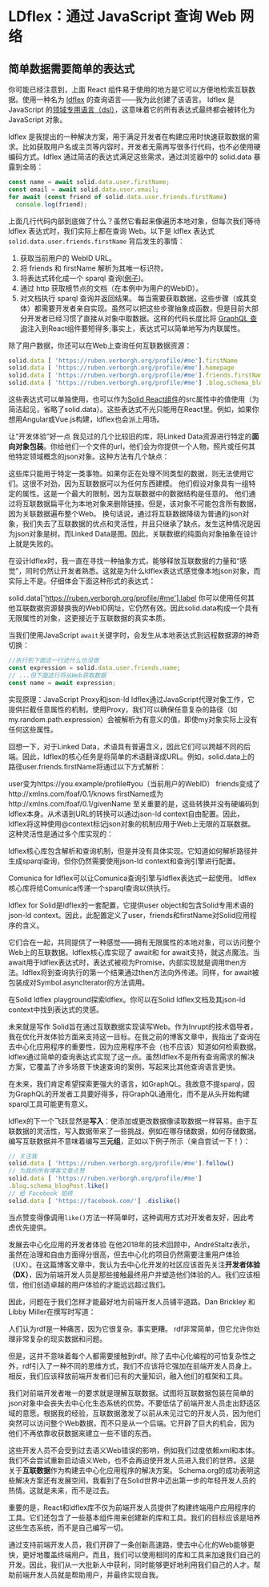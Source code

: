 # LDflex：通过 JavaScript 查询 Web 网络
## 简单数据需要简单的表达式
你可能已经注意到，上面 React 组件易于使用的地方是它可以方便地检索互联数据。使用一种名为 [ldflex](https://github.com/solid/query-ldflex) 的查询语言——我为此创建了该语言。 ldflex 是 JavaScript 的[领域专用语言（dsl）](https://baike.baidu.com/item/领域特定语言/2826893)，这意味着它的所有表达式最终都会被转化为 JavaScript 对象。

ldflex 是我提出的一种解决方案，用于满足开发者在构建应用时快速获取数据的需求。比如获取用户名或主页等内容时，开发者无需再写很多行代码，也不必使用硬编码方式。ldflex 通过简洁的表达式满足这些需求，通过浏览器中的 solid.data 暴露到全局：

```javascript
const name = await solid.data.user.firstName;
const email = await solid.data.user.email;
for await (const friend of solid.data.user.friends.firstName)
  console.log(friend);
```
上面几行代码内部到底做了什么？虽然它看起来像遍历本地对象，但每次我们等待 ldflex 表达式时，我们实际上都在查询 Web。以下是 ldflex 表达式`solid.data.user.friends.firstName` 背后发生的事情：

1. 获取当前用户的 WebID URL。
2. 将 friends 和 firstName 解析为其唯一标识符。
3. 将表达式转化成一个 sparql 查询([例子](https://solid.github.io/ldflex-playground/#%5Bhttps%3A%2F%2Fruben.verborgh.org%2Fprofile%2F%23me%5D.friends.firstName))。
4. 通过 http 获取根节点的文档（在本例中为用户的WebID）。
5. 对文档执行 sparql 查询并返回结果。
每当需要获取数据，这些步骤（或其变体）都需要开发者亲自实现。虽然可以把这些步骤抽象成函数，但是目前大部分开发者已经习惯了直接从对象中取数据。这样的代码长度比将 [GraphQL 查询](https://www.apollographql.com/docs/react/why-apollo.html#declarative-data)注入到React组件要短得多;事实上，表达式可以简单地写为内联属性。

除了用户数据，你还可以在Web上查询任何互联数据资源：
```javascript
solid.data [ 'https://ruben.verborgh.org/profile/#me'].firstName
solid.data [ 'https://ruben.verborgh.org/profile/#me'].homepage
solid.data [ 'https://ruben.verborgh.org/profile/#me'].friends.firstName
solid.data [ 'https://ruben.verborgh.org/profile/#me'] .blog.schema_blogPost.label
```
这些表达式可以单独使用，也可以作为[Solid React组件](https://ruben.verborgh.org/blog/2018/12/28/designing-a-linked-data-developer-experience/#react-linked-data)的src属性中的值使用（为简洁起见，省略了solid.data）。这些表达式不光只能用在React里。例如，如果你想用Angular或Vue.js构建，ldflex也会派上用场。

让“开发体验”好一点
我见过的几个比较旧的库，将Linked Data资源进行特定的**面向对象包装**。你给他们一个文件的url，他们会为你提供一个人物，照片或任何其他特定领域概念的json对象。这种方法有几个缺点：

这些库只能用于特定一类事物。如果你正在处理不同类型的数据，则无法使用它们。这很不对劲，因为互联数据可以为任何东西建模。
他们假设对象具有一组特定的属性。这是一个最大的限制，因为互联数据中的数据结构是任意的。
他们通过将互联数据扁平化为本地对象来删除链接。但是，该对象不可能包含所有数据，因为关联数据遍布整个Web。
换句话说，通过将互联数据降级为普通的json对象，我们失去了互联数据的优点和灵活性，并且只继承了缺点。发生这种情况是因为json对象是树，而Linked Data是图。因此，关联数据的纯面向对象抽象在设计上就是失败的。

在设计ldflex时，我一直在寻找一种抽象方式，能够释放互联数据的力量和“感觉”，同时仍然让开发者熟悉。这就是为什么ldflex表达式感觉像本地json对象，而实际上不是。仔细体会下面这种形式的表达式：

solid.data['https://ruben.verborgh.org/profile/#me'].label
你可以使用任何其他互联数据资源替换我的WebID网址，它仍然有效。因此solid.data构成一个具有无限属性的对象，这更接近于互联数据的真实本质。

当我们使用JavaScript `await`关键字时，会发生从本地表达式到远程数据源的神奇切换：

```javascript
//执行到下面这一行还什么也没做
const expression = solid.data.user.friends.name;
// ...但下面这行将从Web获取数据
const name = await expression;
```

实现原理：JavaScript Proxy和json-ld
ldflex通过JavaScript代理对象工作，它提供拦截任意属性的机制。使用Proxy，我们可以确保任意复杂的路径（如my.random.path.expression）会被解析为有意义的值，即使my对象实际上没有任何这些属性。

回想一下，对于Linked Data，术语具有普遍含义，因此它们可以跨越不同的后端。因此，ldflex的核心任务是将简单的术语翻译成URL。例如，solid.data上的路径user.friends.firstName将通过以下方式解析：

user变为https://you.example/profile#you（当前用户的WebID）
friends变成了http://xmlns.com/foaf/0.1/knows
firstName成为http://xmlns.com/foaf/0.1/givenName
至关重要的是，这些转换并没有硬编码到ldflex本身。从术语到URL的转换可以通过json-ld context自由配置。因此，ldflex将这种使用@context标记json对象的机制应用于Web上无限的互联数据。这种灵活性是通过多个库实现的：

ldflex核心库包含解析和查询机制，但是并没有具体实现。它知道如何解析路径并生成sparql查询，但你仍然需要使用json-ld context和查询引擎进行配置。

Comunica for ldflex可以让Comunica查询引擎与ldflex表达式一起使用。 ldflex核心库将给Comunica传递一个sparql查询以供执行。

ldflex for Solid是ldflex的一套配置，它提供user object和包含Solid专用术语的json-ld context。因此，此配置定义了user，friends和firstName对Solid应用程序的含义。

它们合在一起，共同提供了一种感觉——拥有无限属性的本地对象，可以访问整个Web上的互联数据。ldflex核心库实现了 await和 for await支持，就这点魔法。当await用于ldflex表达式时，表达式被视为Promise，内部实现就是调用then方法。ldflex将到查询执行的第一个结果通过then方法向外传递。同样，for await被包装成对Symbol.asyncIterator的方法调用。

在Solid ldflex playground探索ldflex。你可以在Solid ldflex文档及其json-ld context中找到表达式的灵感。

未来就是写作
Solid旨在通过互联数据实现读写Web。作为Inrupt的技术倡导者，我在优化开发体验方面来支持这一目标。在我之前的博客文章中，我指出了查询在去中心化应用程序的重要性，因为应用程序不会（也不应该）知道如何检索数据。 ldflex通过简单的查询表达式实现了这一点。虽然ldflex不是所有查询需求的解决方案，它覆盖了许多场景下快速查询的案例，写起来比其他查询语言更快。

在未来，我们肯定希望探索更强大的语言，如GraphQL。我故意不提sparql，因为GraphQL的开发者工具要好得多，将GraphQL通用化，而不是从头开始构建sparql工具可能更有意义。

ldflex的下一个飞跃显然是**写入**：使添加或更改数据像读取数据一样容易。由于互联数据的灵活性，写入数据带来了一些挑战，例如在哪存储数据，如何存储数据。编写互联数据并不意味着编写**三元组**，正如以下例子所示（亲自尝试一下！）：

```javascript
// 关注我
solid.data [ 'https://ruben.verborgh.org/profile/#me'].follow()
// 为我的所有博客文章点赞
solid.data [ 'https://ruben.verborgh.org/profile/#me']
.blog.schema_blogPost.like()
// 给 Facebook 拍砖
solid.data [ 'https://facebook.com/'] .dislike()
```
当点赞变得像调用`like()`方法一样简单时，这种调用方式对开发者友好，因此考虑优先提供。

发展去中心化应用的开发者体验
在他2018年的技术回顾中，AndréStaltz表示，虽然在治理和自由方面得分很高，但去中心化的项目仍然需要注重用户体验（UX）。在这篇博客文章中，我认为去中心化开发的社区应该首先关注**开发者体验（DX）**，因为前端开发人员是那些接触最终用户并塑造他们体验的人。我们应该相信，他们创造卓越的用户体验的才能远远超过我们。

因此，问题在于我们怎样才能最好地为前端开发人员铺平道路。Dan Brickley 和Libby Miller在撰写时写道：

人们认为rdf是一种痛苦，因为它很复杂。事实更糟。 rdf非常简单，但它允许你处理非常复杂的现实数据和问题。

但是，这并不意味着每个人都需要接触到rdf。除了去中心化编程的可怕复杂性之外，rdf引入了一种不同的思维方式，我们不应该将它强加在前端开发人员身上。相反，我们应该释放前端开发者们已有的大量知识，融入他们的框架和工具。

我们对前端开发者唯一的要求就是理解互联数据。试图将互联数据包装在简单的json对象中会丧失去中心化生态系统的优势。不要低估了前端开发人员走出舒适区域的意愿。根据我的经验，互联数据激发了以前从未见过它的开发人员，因为他们突然可以访问整个Web数据，而不只是从一个后端。它开辟了巨大的机会，因为他们不再依靠收获数据来建立一些不错的东西。

这些开发人员不会受到过去语义Web错误的影响，例如我们过度依赖xml和本体。我们不会尝试重新启动语义Web，也不会再迫使开发人员进入我们的世界。这是关于**互联数据**作为构建去中心化应用程序的解决方案。 Schema.org的成功表明这些解决方案还有发展空间，我看到了在Solid世界中迈出第一步的年轻开发人员的热情。这就是未来，而不是过去。

重要的是，React和ldflex库不仅为前端开发人员提供了构建终端用户应用程序的工具。它们还包含了一些基本组件用来创建新的库和工具。我们的目标应该是培养这些生态系统，而不是自己编写一切。

通过支持前端开发人员，我们开辟了一条创新高速路，使去中心化的Web能够更快，更好地覆盖终端用户。而且，我们可以使用相同的库和工具来加速我们自己的开发。因此，我们从一大批新人中获利，同时能够更好地利用我们自己的人才。帮助前端开发人员就是帮助用户，并最终实现自我。